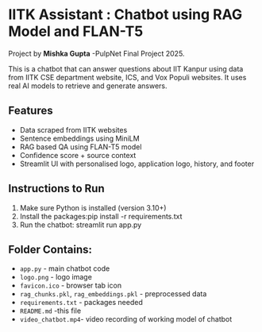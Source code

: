 # IITK Assistant : Chatbot using RAG Model and FLAN-T5
Project by **Mishka Gupta** -PulpNet Final Project 2025.

This is a chatbot that can answer questions about IIT Kanpur using data from IITK CSE department website, ICS, and Vox Populi websites. It uses real AI models to retrieve and generate answers.

## Features
- Data scraped from IITK websites
- Sentence embeddings using MiniLM
- RAG based QA using FLAN-T5 model
- Confidence score + source context
- Streamlit UI with personalised logo, application logo, history, and footer

## Instructions to Run

1. Make sure Python is installed (version 3.10+)
2. Install the packages:pip install -r requirements.txt
3. Run the chatbot: streamlit run app.py


## Folder Contains:

- `app.py` - main chatbot code
- `logo.png` - logo image
- `favicon.ico` - browser tab icon
- `rag_chunks.pkl`, `rag_embeddings.pkl` - preprocessed data
- `requirements.txt` - packages needed
- `README.md` -this file
- `video_chatbot.mp4`- video recording of working model of chatbot






